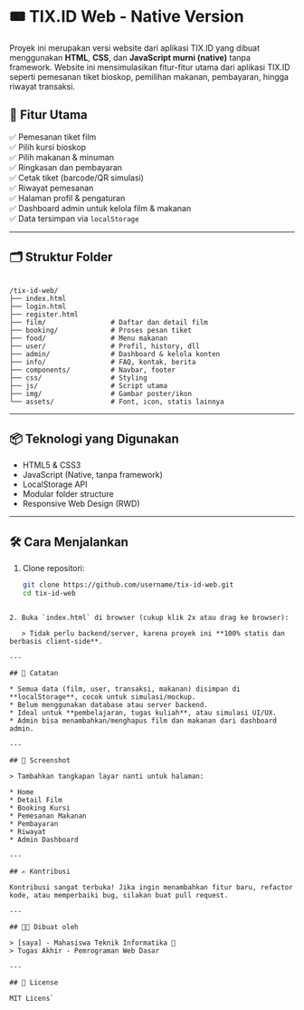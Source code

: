 # 🎟️ TIX.ID Web - Native Version

Proyek ini merupakan versi website dari aplikasi TIX.ID yang dibuat menggunakan **HTML**, **CSS**, dan **JavaScript murni (native)** tanpa framework. Website ini mensimulasikan fitur-fitur utama dari aplikasi TIX.ID seperti pemesanan tiket bioskop, pemilihan makanan, pembayaran, hingga riwayat transaksi.

## 🚀 Fitur Utama

✅ Pemesanan tiket film  
✅ Pilih kursi bioskop  
✅ Pilih makanan & minuman  
✅ Ringkasan dan pembayaran  
✅ Cetak tiket (barcode/QR simulasi)  
✅ Riwayat pemesanan  
✅ Halaman profil & pengaturan  
✅ Dashboard admin untuk kelola film & makanan  
✅ Data tersimpan via `localStorage`  

---

## 🗂️ Struktur Folder

```

/tix-id-web/
├── index.html
├── login.html
├── register.html
├── film/                # Daftar dan detail film
├── booking/             # Proses pesan tiket
├── food/                # Menu makanan
├── user/                # Profil, history, dll
├── admin/               # Dashboard & kelola konten
├── info/                # FAQ, kontak, berita
├── components/          # Navbar, footer
├── css/                 # Styling
├── js/                  # Script utama
├── img/                 # Gambar poster/ikon
└── assets/              # Font, icon, statis lainnya

````

---

## 📦 Teknologi yang Digunakan

- HTML5 & CSS3
- JavaScript (Native, tanpa framework)
- LocalStorage API
- Modular folder structure
- Responsive Web Design (RWD)

---

## 🛠️ Cara Menjalankan

1. Clone repositori:
   ```bash
   git clone https://github.com/username/tix-id-web.git
   cd tix-id-web
````

2. Buka `index.html` di browser (cukup klik 2x atau drag ke browser):

   > Tidak perlu backend/server, karena proyek ini **100% statis dan berbasis client-side**.

---

## 📌 Catatan

* Semua data (film, user, transaksi, makanan) disimpan di **localStorage**, cocok untuk simulasi/mockup.
* Belum menggunakan database atau server backend.
* Ideal untuk **pembelajaran, tugas kuliah**, atau simulasi UI/UX.
* Admin bisa menambahkan/menghapus film dan makanan dari dashboard admin.

---

## 📸 Screenshot

> Tambahkan tangkapan layar nanti untuk halaman:

* Home
* Detail Film
* Booking Kursi
* Pemesanan Makanan
* Pembayaran
* Riwayat
* Admin Dashboard

---

## ✍️ Kontribusi

Kontribusi sangat terbuka! Jika ingin menambahkan fitur baru, refactor kode, atau memperbaiki bug, silakan buat pull request.

---

## 🧑‍💻 Dibuat oleh

> [saya] - Mahasiswa Teknik Informatika 🌱
> Tugas Akhir - Pemrograman Web Dasar

---

## 📄 License

MIT Licens`
